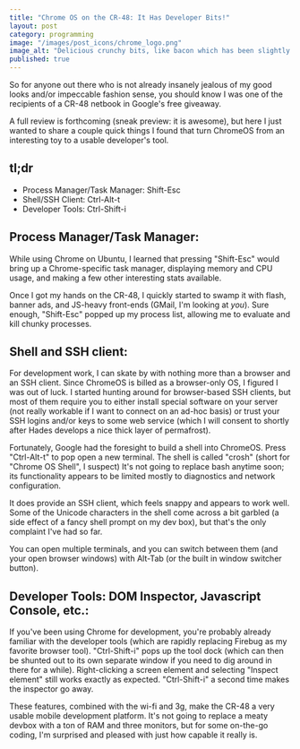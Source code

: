 ```yaml
---
title: "Chrome OS on the CR-48: It Has Developer Bits!"
layout: post
category: programming
image: "/images/post_icons/chrome_logo.png"
image_alt: "Delicious crunchy bits, like bacon which has been slightly burned."
published: true
---
```

So for anyone out there who is not already insanely jealous of my good looks and/or impeccable fashion sense, you should know I was one of the recipients of a CR-48 netbook in Google's free giveaway.

A full review is forthcoming (sneak preview: it is awesome), but here I just wanted to share a couple quick things I found that turn ChromeOS from an interesting toy to a usable developer's tool.

## tl;dr
* Process Manager/Task Manager: Shift-Esc
* Shell/SSH Client: Ctrl-Alt-t
* Developer Tools: Ctrl-Shift-i

<!-- read more -->

## Process Manager/Task Manager:

While using Chrome on Ubuntu, I learned that pressing "Shift-Esc" would bring up a Chrome-specific task manager, displaying memory and CPU usage, and making a few other interesting stats available.  

Once I got my hands on the CR-48, I quickly started to swamp it with flash, banner ads, and JS-heavy front-ends (GMail, I'm looking at *you*).  Sure enough, "Shift-Esc" popped up my process list, allowing me to evaluate and kill chunky processes.

## Shell and SSH client:

For development work, I can skate by with nothing more than a browser and an SSH client.  Since ChromeOS is billed as a browser-only OS, I figured I was out of luck.  I started hunting around for browser-based SSH clients, but most of them require you to either install special software on your server (not really workable if I want to connect on an ad-hoc basis) or trust your SSH logins and/or keys to some web service (which I will consent to shortly after Hades develops a nice thick layer of permafrost).

Fortunately, Google had the foresight to build a shell into ChromeOS.  Press "Ctrl-Alt-t" to pop open a new terminal.  The shell is called "crosh" (short for "Chrome OS Shell", I suspect)  It's not going to replace bash anytime soon; its functionality appears to be limited mostly to diagnostics and network configuration.  

It does provide an SSH client, which feels snappy and appears to work well.  Some of the Unicode characters in the shell come across a bit garbled (a side effect of a fancy shell prompt on my dev box), but that's the only complaint I've had so far.

You can open multiple terminals, and you can switch between them (and your open browser windows) with Alt-Tab (or the built in window switcher button).

## Developer Tools: DOM Inspector, Javascript Console, etc.:

If you've been using Chrome for development, you're probably already familiar with the developer tools (which are rapidly replacing Firebug as my favorite browser tool).  "Ctrl-Shift-i" pops up the tool dock (which can then be shunted out to its own separate window if you need to dig around in there for a while).  Right-clicking a screen element and selecting "Inspect element" still works exactly as expected.  "Ctrl-Shift-i" a second time makes the inspector go away.

These features, combined with the wi-fi and 3g, make the CR-48 a very usable mobile development platform.  It's not going to replace a meaty devbox with a ton of RAM and three monitors, but for some on-the-go coding, I'm surprised and pleased with just how capable it really is.

